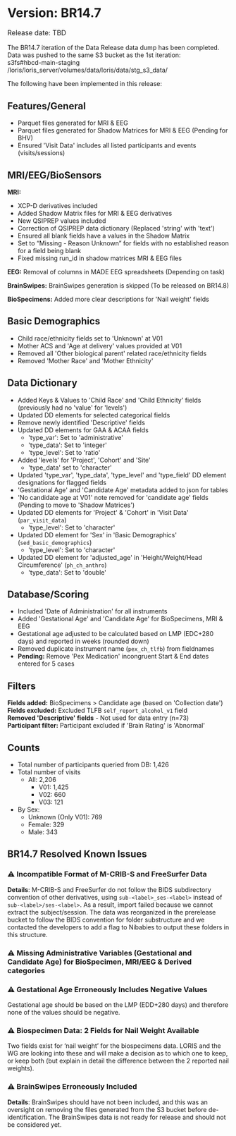 # Version: BR14.7
<p style="font-size: 1.1em">Release date: TBD</p>

The BR14.7 iteration of the Data Release data dump has been completed. Data was pushed to the same S3 bucket as the 1st iteration:  
s3fs#hbcd-main-staging 	/loris/loris_server/volumes/data/loris/data/stg_s3_data/  

The following have been implemented in this release:  

## Features/General

* Parquet files generated for MRI & EEG  
* Parquet files generated for Shadow Matrices for MRI & EEG (Pending for BHV)  
* Ensured 'Visit Data' includes all listed participants and events (visits/sessions)  

## MRI/EEG/BioSensors
**MRI:**

  * XCP-D derivatives included  
  * Added Shadow Matrix files for MRI & EEG derivatives  
  * New QSIPREP values included  
  * Correction of QSIPREP data dictionary (Replaced 'string' with 'text')  
  * Ensured all blank fields have a values in the Shadow Matrix  
  * Set to “Missing - Reason Unknown” for fields with no established reason for a field being blank  
  * Fixed missing run_id in shadow matrices MRI & EEG files  

**EEG:** Removal of columns in MADE EEG spreadsheets (Depending on task)  

**BrainSwipes:** BrainSwipes generation is skipped (To be released on BR14.8)

**BioSpecimens:** Added more clear descriptions for 'Nail weight' fields  

## Basic Demographics 
* Child race/ethnicity fields set to 'Unknown' at V01  
* Mother ACS and 'Age at delivery' values provided at V01  
* Removed all 'Other biological parent' related race/ethnicity fields  
* Removed 'Mother Race' and 'Mother Ethnicity'  

## Data Dictionary
* Added Keys & Values to 'Child Race' and 'Child Ethnicity' fields (previously had no 'value' for 'levels')  
* Updated DD elements for selected categorical fields  
* Remove newly identified 'Descriptive' fields  
* Updated DD elements for GAA & ACAA fields  
    * 'type_var': Set to 'administrative'  
    * 'type_data': Set to 'integer'  
    * 'type_level': Set to 'ratio'  
* Added 'levels' for 'Project', 'Cohort' and 'Site'  
    * 'type_data' set to 'character'  
* Updated 'type_var', 'type_data', 'type_level' and 'type_field' DD element designations for flagged fields  
* 'Gestational Age' and 'Candidate Age' metadata added to json for tables  
* 'No candidate age at V01' note removed for 'candidate age' fields (Pending to move to 'Shadow Matrices')  
* Updated DD elements for 'Project' & 'Cohort' in 'Visit Data' (`par_visit_data`)
    * 'type_level': Set to 'character'  
* Updated DD element for 'Sex' in 'Basic Demographics' (`sed_basic_demographics`)  
    * 'type_level': Set to 'character'  
* Updated DD element for 'adjusted_age' in 'Height/Weight/Head Circumference' (`ph_ch_anthro`)  
    * 'type_data': Set to 'double'

## Database/Scoring  
* Included 'Date of Administration' for all instruments  
* Added 'Gestational Age' and 'Candidate Age' for BioSpecimens, MRI & EEG  
* Gestational age adjusted to be calculated based on LMP (EDC+280 days) and reported in weeks (rounded down)  
* Removed duplicate instrument name (`pex_ch_tlfb`) from fieldnames  
* **Pending:** Remove 'Pex Medication' incongruent Start & End dates entered for 5 cases  

## Filters  
**Fields added:** BioSpecimens > Candidate age (based on 'Collection date')         
**Fields excluded:** Excluded TLFB `self_report_alcohol_v1` field       
**Removed 'Descriptive' fields** - Not used for data entry (n=73)       
**Participant filter:** Participant excluded if 'Brain Rating' is 'Abnormal'

## Counts

* Total number of participants queried from DB: 1,426  
* Total number of visits  
    * All: 2,206  
        * V01: 1,425  
        * V02: 660  
        * V03: 121  
* By Sex:  
    * Unknown (Only V01): 769  
    * Female: 329  
    * Male: 343

## BR14.7 Resolved Known Issues

### ⚠️ Incompatible Format of M-CRIB-S and FreeSurfer Data
**Details**: M-CRIB-S and FreeSurfer do not follow the BIDS subdirectory convention of other derivatives, using `sub-<label>_ses-<label>` instead of `sub-<label>/ses-<label>`. As a result, import failed because we cannot extract the subject/session. The data was reorganized in the prerelease bucket to follow the BIDS convention for folder substructure and we contacted the developers to add a flag to Nibabies to output these folders in this structure.      

### ⚠️ Missing Administrative Variables (Gestational and Candidate Age) for BioSpecimen, MRI/EEG & Derived categories

### ⚠️ Gestational Age Erroneously Includes Negative Values
Gestational age should be based on the LMP (EDD+280 days) and therefore none of the values should be negative.

### ⚠️ Biospecimen Data: 2 Fields for Nail Weight Available   
Two fields exist for ‘nail weight’ for the biospecimens data. LORIS and the WG are looking into these and will make a decision as to which one to keep, or keep both (but explain in detail the difference between the 2 reported nail weights).

### ⚠️ BrainSwipes Erroneously Included        
**Details**: BrainSwipes should have not been included, and this was an oversight on removing the files generated from the S3 bucket before de-identification. The BrainSwipes data is not ready for release and should not be considered yet.   